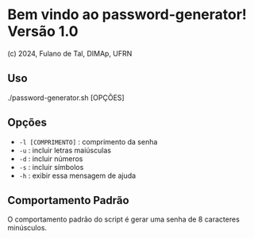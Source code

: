 # Bem vindo ao password-generator! Versão 1.0

(c) 2024, Fulano de Tal, DIMAp, UFRN

## Uso
./password-generator.sh [OPÇÕES]

## Opções

- `-l [COMPRIMENTO]` : comprimento da senha
- `-u`               : incluir letras maiúsculas
- `-d`               : incluir números
- `-s`               : incluir símbolos
- `-h`               : exibir essa mensagem de ajuda

## Comportamento Padrão

O comportamento padrão do script é gerar uma senha de 8 caracteres minúsculos.
